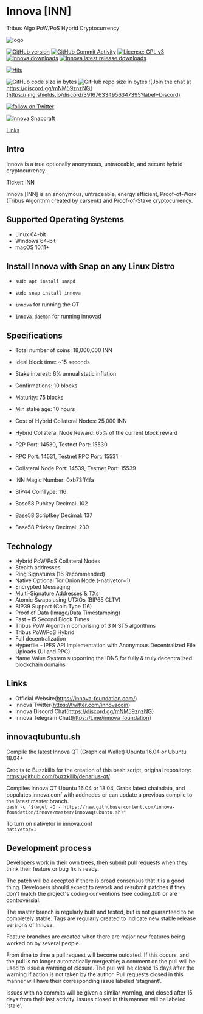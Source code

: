 # Innova [INN]
Tribus Algo PoW/PoS Hybrid Cryptocurrency

![logo](https://i.imgur.com/Zo0uzw9.png)

[![GitHub version](https://img.shields.io/github/release/innova-foundation/innova.svg)](https://badge.fury.io/gh/innova-foundation%2Finnova)
[![GitHub Commit Activity](https://img.shields.io/github/commit-activity/m/innova-foundation/innova)](https://github.com/innova-foundation/innova/pulse)
[![License: GPL v3](https://img.shields.io/badge/License-MIT-blue.svg)](https://github.com/innova-foundation/innova/blob/master/COPYING)
[![Innova downloads](https://img.shields.io/github/downloads/innova-foundation/innova/total.svg)](https://github.com/innova-foundation/innova/releases)
[![Innova latest release downloads](https://img.shields.io/github/downloads/innova-foundation/innova/latest/total)](https://github.com/innova-foundation/innova/releases)

[![Hits](https://hits.seeyoufarm.com/api/count/incr/badge.svg?url=https%3A%2F%2Fgithub.com%2Finnova-foundation%2Finnova&count_bg=%2346C019&title_bg=%23555555&icon=&icon_color=%23E7E7E7&title=Hits+-+Daily%2FTotal&edge_flat=false)](https://hits.seeyoufarm.com)

![GitHub code size in bytes](https://img.shields.io/github/languages/code-size/innova-foundation/innova.svg)
![GitHub repo size in bytes](https://img.shields.io/github/repo-size/innova-foundation/innova.svg)
![Join the chat at https://discord.gg/mNM59znzNG](https://img.shields.io/discord/391676334956347395?label=Discord)

<a href="https://twitter.com/intent/follow?screen_name=Innova_Fdn"><img src="https://img.shields.io/twitter/follow/Innova_Fdn?style=social&logo=twitter" alt="follow on Twitter"></a>

[![Innova Snapcraft](https://snapcraft.io/innova/badge.svg)](https://snapcraft.io/innova)


[Links](#links)

## Intro

Innova is a true optionally anonymous, untraceable, and secure hybrid cryptocurrency.

Ticker: INN

Innova [INN] is an anonymous, untraceable, energy efficient, Proof-of-Work (Tribus Algorithm created by carsenk) and Proof-of-Stake cryptocurrency.

## Supported Operating Systems

* Linux 64-bit
* Windows 64-bit
* macOS 10.11+

## Install Innova with Snap on any Linux Distro

* `sudo apt install snapd`
* `sudo snap install innova`

* `innova` for running the QT
* `innova.daemon` for running innovad

## Specifications

* Total number of coins: 18,000,000 INN
* Ideal block time: ~15 seconds
* Stake interest: 6% annual static inflation
* Confirmations: 10 blocks
* Maturity: 75 blocks
* Min stake age: 10 hours

* Cost of Hybrid Collateral Nodes: 25,000 INN
* Hybrid Collateral Node Reward: 65% of the current block reward
* P2P Port: 14530, Testnet Port: 15530
* RPC Port: 14531, Testnet RPC Port: 15531
* Collateral Node Port: 14539, Testnet Port: 15539

* INN Magic Number: 0xb73ff4fa
* BIP44 CoinType: 116
* Base58 Pubkey Decimal: 102
* Base58 Scriptkey Decimal: 137
* Base58 Privkey Decimal: 230

## Technology

* Hybrid PoW/PoS Collateral Nodes
* Stealth addresses
* Ring Signatures (16 Recommended)
* Native Optional Tor Onion Node (-nativetor=1)
* Encrypted Messaging
* Multi-Signature Addresses & TXs
* Atomic Swaps using UTXOs (BIP65 CLTV)
* BIP39 Support (Coin Type 116)
* Proof of Data (Image/Data Timestamping)
* Fast ~15 Second Block Times
* Tribus PoW Algorithm comprising of 3 NIST5 algorithms
* Tribus PoW/PoS Hybrid
* Full decentralization
* Hyperfile - IPFS API Implementation with Anonymous Decentralized File Uploads (UI and RPC)
* Name Value System supporting the IDNS for fully & truly decentralized blockchain domains

## Links

* Official Website(https://innova-foundation.com/)
* Innova Twitter(https://twitter.com/innovacoin)
* Innova Discord Chat(https://discord.gg/mNM59znzNG)
* Innova Telegram Chat(https://t.me/innova_foundation)

## innovaqtubuntu.sh

Compile the latest Innova QT (Graphical Wallet) Ubuntu 16.04 or Ubuntu 18.04+

Credits to Buzzkillb for the creation of this bash script, original repository: https://github.com/buzzkillb/denarius-qt/

Compiles Innova QT Ubuntu 16.04 or 18.04, Grabs latest chaindata, and populates innova.conf with addnodes or can update a previous compile to the latest master branch.  
```bash -c "$(wget -O - https://raw.githubusercontent.com/innova-foundation/innova/master/innovaqtubuntu.sh)"```  

To turn on nativetor in innova.conf  
```nativetor=1```   

## Development process


Developers work in their own trees, then submit pull requests when
they think their feature or bug fix is ready.

The patch will be accepted if there is broad consensus that it is a
good thing.  Developers should expect to rework and resubmit patches
if they don't match the project's coding conventions (see coding.txt)
or are controversial.

The master branch is regularly built and tested, but is not guaranteed
to be completely stable. Tags are regularly created to indicate new
stable release versions of Innova.

Feature branches are created when there are major new features being
worked on by several people.

From time to time a pull request will become outdated. If this occurs, and
the pull is no longer automatically mergeable; a comment on the pull will
be used to issue a warning of closure. The pull will be closed 15 days
after the warning if action is not taken by the author. Pull requests closed
in this manner will have their corresponding issue labeled 'stagnant'.

Issues with no commits will be given a similar warning, and closed after
15 days from their last activity. Issues closed in this manner will be
labeled 'stale'.
